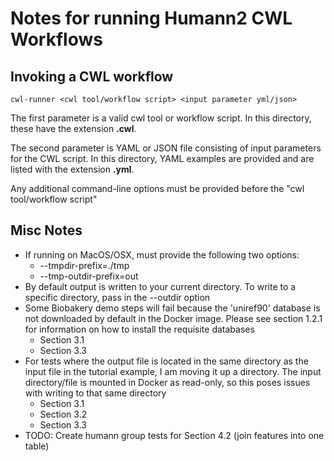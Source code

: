 # Notes for running Humann2 CWL Workflows

## Invoking a CWL workflow
```
cwl-runner <cwl tool/workflow script> <input parameter yml/json>
```
The first parameter is a valid cwl tool or workflow script.  In this directory, these have the extension __.cwl__.

The second parameter is YAML or JSON file consisting of input parameters for the CWL script.  In this directory, YAML examples are provided and are listed with the extension __.yml__.

Any additional command-line options must be provided before the "cwl tool/workflow script"

## Misc Notes

* If running on MacOS/OSX, must provide the following two options:
  * --tmpdir-prefix=./tmp
  * --tmp-outdir-prefix=out
* By default output is written to your current directory.  To write to a specific directory, pass in the --outdir option
* Some Biobakery demo steps will fail because the 'uniref90' database is not downloaded by default in the Docker image.  Please see section 1.2.1 for information on how to install the requisite databases
  * Section 3.1
  * Section 3.3
* For tests where the output file is located in the same directory as the input file in the tutorial example, I am moving it up a directory.  The input directory/file is mounted in Docker as read-only, so this poses issues with writing to that same directory
  * Section 3.1
  * Section 3.2
  * Section 3.3
* TODO: Create humann group tests for Section 4.2 (join features into one table)